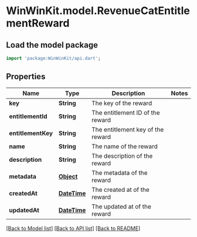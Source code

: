 # WinWinKit.model.RevenueCatEntitlementReward

## Load the model package
```dart
import 'package:WinWinKit/api.dart';
```

## Properties
Name | Type | Description | Notes
------------ | ------------- | ------------- | -------------
**key** | **String** | The key of the reward | 
**entitlementId** | **String** | The entitlement ID of the reward | 
**entitlementKey** | **String** | The entitlement key of the reward | 
**name** | **String** | The name of the reward | 
**description** | **String** | The description of the reward | 
**metadata** | [**Object**](.md) | The metadata of the reward | 
**createdAt** | [**DateTime**](DateTime.md) | The created at of the reward | 
**updatedAt** | [**DateTime**](DateTime.md) | The updated at of the reward | 

[[Back to Model list]](../README.md#documentation-for-models) [[Back to API list]](../README.md#documentation-for-api-endpoints) [[Back to README]](../README.md)


